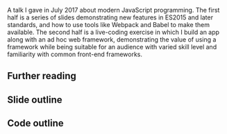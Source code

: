 A talk I gave in July 2017 about modern JavaScript programming. The first half is a series of
slides demonstrating new features in ES2015 and later standards, and how to use tools like
Webpack and Babel to make them available. The second half is a live-coding exercise in which I
build an app along with an ad hoc web framework, demonstrating the value of using a framework
while being suitable for an audience with varied skill level and familiarity with common
front-end frameworks.

## Further reading

## Slide outline

## Code outline